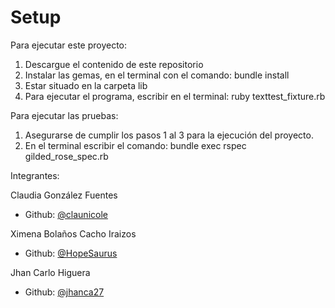 # Setup

Para ejecutar este proyecto:

1. Descargue el contenido de este repositorio
2. Instalar las gemas, en el terminal con el comando: bundle install
3. Estar situado en la carpeta lib
4. Para ejecutar el programa, escribir en el terminal: ruby texttest_fixture.rb

Para ejecutar las pruebas:
1. Asegurarse de cumplir los pasos 1 al 3 para la ejecución del proyecto.
2. En el terminal escribir el comando: bundle exec rspec gilded_rose_spec.rb


Integrantes:

Claudia González Fuentes 
- Github: [@claunicole](https://github.com/claunicole)

Ximena Bolaños Cacho Iraizos
- Github: [@HopeSaurus](https://github.com/HopeSaurus)

Jhan Carlo Higuera
- Github: [@jhanca27](https://github.com/jhanca27)